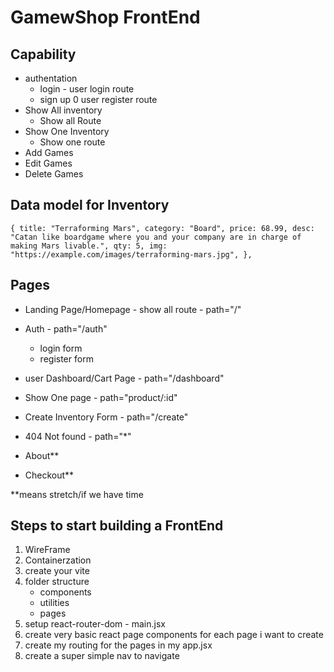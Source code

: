 # GamewShop FrontEnd

## Capability
 - authentation
    - login - user login route
    - sign up 0 user register route
- Show All inventory
    - Show all Route
- Show One Inventory
    - Show one route
- Add Games
- Edit Games
- Delete Games

## Data model for Inventory
`` {
    title: "Terraforming Mars",
    category: "Board",
    price: 68.99,
    desc: "Catan like boardgame where you and your company are in charge of making Mars livable.",
    qty: 5,
    img: "https://example.com/images/terraforming-mars.jpg",
  }, ``

## Pages
- Landing Page/Homepage - show all route -  path="/"
- Auth -                        path="/auth"
    - login form
    - register form
- user Dashboard/Cart Page -    path="/dashboard"
- Show One page -               path="product/:id"
- Create Inventory Form -       path="/create"
- 404 Not found - path="*"




- About**
- Checkout**

**means stretch/if we have time


## Steps to start building a FrontEnd
1. WireFrame
2. Containerzation
3. create your vite
4. folder structure
    - components
    - utilities
    - pages
5. setup react-router-dom - main.jsx
6. create very basic react page components for each page i want to create
7. create my routing for the pages in my app.jsx
8. create a super simple nav to navigate